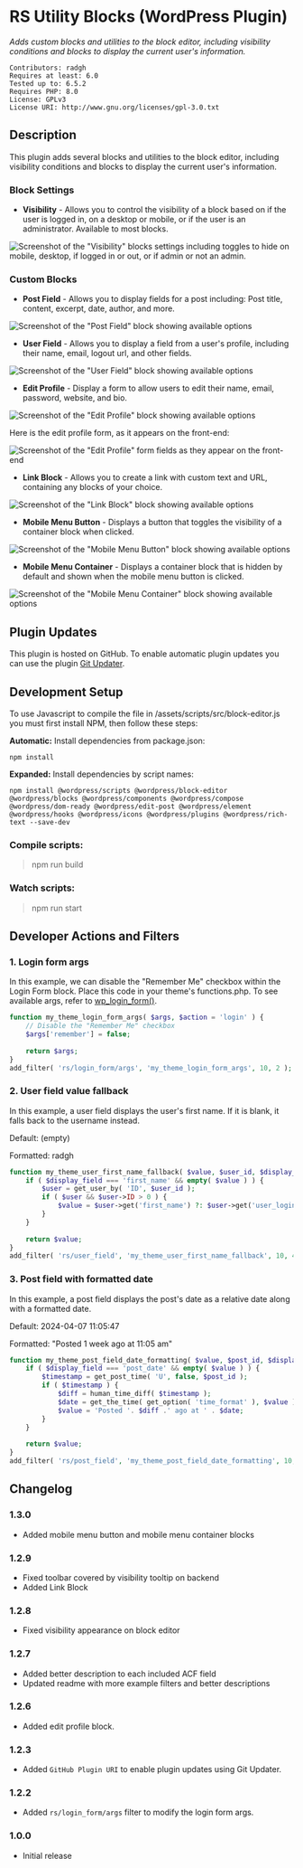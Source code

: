 # RS Utility Blocks (WordPress Plugin)

_Adds custom blocks and utilities to the block editor, including visibility conditions and blocks to display the current user's information._

```
Contributors: radgh
Requires at least: 6.0
Tested up to: 6.5.2
Requires PHP: 8.0
License: GPLv3
License URI: http://www.gnu.org/licenses/gpl-3.0.txt
```

## Description

This plugin adds several blocks and utilities to the block editor, including visibility conditions and blocks to display the current user's information.

### Block Settings

- **Visibility** - Allows you to control the visibility of a block based on if the user is logged in, on a desktop or mobile, or if the user is an administrator. Available to most blocks.

![Screenshot of the "Visibility" blocks settings including toggles to hide on mobile, desktop, if logged in or out, or if admin or not an admin.](screenshot-visibility-options.png)

### Custom Blocks

- **Post Field** - Allows you to display fields for a post including: Post title, content, excerpt, date, author, and more.

![Screenshot of the "Post Field" block showing available options](screenshot-post-field.png)

- **User Field** - Allows you to display a field from a user's profile, including their name, email, logout url, and other fields.

![Screenshot of the "User Field" block showing available options](screenshot-user-field.png)

- **Edit Profile** - Display a form to allow users to edit their name, email, password, website, and bio.

![Screenshot of the "Edit Profile" block showing available options](screenshot-edit-profile-fields.png)

Here is the edit profile form, as it appears on the front-end:

![Screenshot of the "Edit Profile" form fields as they appear on the front-end](screenshot-edit-profile-form.png)

- **Link Block** - Allows you to create a link with custom text and URL, containing any blocks of your choice.

![Screenshot of the "Link Block" block showing available options](screenshot-link-block.png)

- **Mobile Menu Button** - Displays a button that toggles the visibility of a container block when clicked.

![Screenshot of the "Mobile Menu Button" block showing available options](screenshot-mobile-menu-button.png)

- **Mobile Menu Container** - Displays a container block that is hidden by default and shown when the mobile menu button is clicked.

![Screenshot of the "Mobile Menu Container" block showing available options](screenshot-mobile-menu-container.png)

## Plugin Updates

This plugin is hosted on GitHub. To enable automatic plugin updates you can use the plugin [Git Updater](https://github.com/afragen/git-updater).

## Development Setup

To use Javascript to compile the file in /assets/scripts/src/block-editor.js you must first install NPM, then follow these steps:

**Automatic:** Install dependencies from package.json:

  ```npm install```

**Expanded:** Install dependencies by script names:

  ```npm install @wordpress/scripts @wordpress/block-editor @wordpress/blocks @wordpress/components @wordpress/compose @wordpress/dom-ready @wordpress/edit-post @wordpress/element @wordpress/hooks @wordpress/icons @wordpress/plugins @wordpress/rich-text --save-dev```

### Compile scripts:

> npm run build

### Watch scripts:

> npm run start

## Developer Actions and Filters

### 1. Login form args

In this example, we can disable the "Remember Me" checkbox within the Login Form block. Place this code in your theme's functions.php. To see available args, refer to [wp_login_form()](https://developer.wordpress.org/reference/functions/wp_login_form/).

```php
function my_theme_login_form_args( $args, $action = 'login' ) {
    // Disable the "Remember Me" checkbox
    $args['remember'] = false;
    
    return $args;
}
add_filter( 'rs/login_form/args', 'my_theme_login_form_args', 10, 2 );
```

### 2. User field value fallback

In this example, a user field displays the user's first name. If it is blank, it falls back to the username instead.

Default: (empty)

Formatted: radgh

```php
function my_theme_user_first_name_fallback( $value, $user_id, $display_field, $custom_field_key ) {
    if ( $display_field === 'first_name' && empty( $value ) ) {
        $user = get_user_by( 'ID', $user_id );
        if ( $user && $user->ID > 0 ) {
            $value = $user->get('first_name') ?: $user->get('user_login');
        }
    }
    
    return $value;
}
add_filter( 'rs/user_field', 'my_theme_user_first_name_fallback', 10, 4 );
```

### 3. Post field with formatted date

In this example, a post field displays the post's date as a relative date along with a formatted date.

Default: 2024-04-07 11:05:47

Formatted: "Posted 1 week ago at 11:05 am"

```php
function my_theme_post_field_date_formatting( $value, $post_id, $display_field, $custom_field_key ) {
	if ( $display_field === 'post_date' && empty( $value ) ) {
		$timestamp = get_post_time( 'U', false, $post_id );
		if ( $timestamp ) {
			$diff = human_time_diff( $timestamp );
			$date = get_the_time( get_option( 'time_format' ), $value );
			$value = 'Posted '. $diff .' ago at ' . $date;
		}
	}
	
	return $value;
}
add_filter( 'rs/post_field', 'my_theme_post_field_date_formatting', 10, 4 );
```

## Changelog

### 1.3.0
* Added mobile menu button and mobile menu container blocks

### 1.2.9
* Fixed toolbar covered by visibility tooltip on backend
* Added Link Block

### 1.2.8
* Fixed visibility appearance on block editor

### 1.2.7
* Added better description to each included ACF field
* Updated readme with more example filters and better descriptions

### 1.2.6
* Added edit profile block.

### 1.2.3
* Added `GitHub Plugin URI` to enable plugin updates using Git Updater.

### 1.2.2
* Added `rs/login_form/args` filter to modify the login form args.

### 1.0.0
* Initial release
